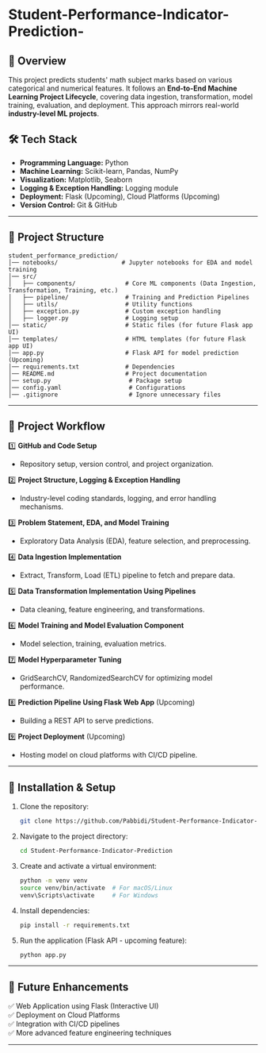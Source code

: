 # Student-Performance-Indicator-Prediction-

## 📌 Overview
This project predicts students' math subject marks based on various categorical and numerical features. It follows an **End-to-End Machine Learning Project Lifecycle**, covering data ingestion, transformation, model training, evaluation, and deployment. This approach mirrors real-world **industry-level ML projects**.

## 🛠 Tech Stack
- **Programming Language:** Python
- **Machine Learning:** Scikit-learn, Pandas, NumPy
- **Visualization:** Matplotlib, Seaborn
- **Logging & Exception Handling:** Logging module
- **Deployment:** Flask (Upcoming), Cloud Platforms (Upcoming)
- **Version Control:** Git & GitHub

---

## 📂 Project Structure
```
student_performance_prediction/
│── notebooks/                  # Jupyter notebooks for EDA and model training
│── src/
│   ├── components/              # Core ML components (Data Ingestion, Transformation, Training, etc.)
│   ├── pipeline/                # Training and Prediction Pipelines
│   ├── utils/                   # Utility functions
│   ├── exception.py             # Custom exception handling
│   ├── logger.py                # Logging setup
│── static/                      # Static files (for future Flask app UI)
│── templates/                   # HTML templates (for future Flask app UI)
│── app.py                       # Flask API for model prediction (Upcoming)
│── requirements.txt             # Dependencies
│── README.md                    # Project documentation
│── setup.py                      # Package setup
│── config.yaml                   # Configurations
│── .gitignore                    # Ignore unnecessary files
```

---

## 🚀 Project Workflow

1️⃣ **GitHub and Code Setup**
   - Repository setup, version control, and project organization.

2️⃣ **Project Structure, Logging & Exception Handling**
   - Industry-level coding standards, logging, and error handling mechanisms.

3️⃣ **Problem Statement, EDA, and Model Training**
   - Exploratory Data Analysis (EDA), feature selection, and preprocessing.

4️⃣ **Data Ingestion Implementation**
   - Extract, Transform, Load (ETL) pipeline to fetch and prepare data.

5️⃣ **Data Transformation Implementation Using Pipelines**
   - Data cleaning, feature engineering, and transformations.

6️⃣ **Model Training and Model Evaluation Component**
   - Model selection, training, evaluation metrics.

7️⃣ **Model Hyperparameter Tuning**
   - GridSearchCV, RandomizedSearchCV for optimizing model performance.

8️⃣ **Prediction Pipeline Using Flask Web App** (Upcoming)
   - Building a REST API to serve predictions.

9️⃣ **Project Deployment** (Upcoming)
   - Hosting model on cloud platforms with CI/CD pipeline.

---

## 🔧 Installation & Setup
1. Clone the repository:
   ```sh
   git clone https://github.com/Pabbidi/Student-Performance-Indicator-Prediction.git
   ```
2. Navigate to the project directory:
   ```sh
   cd Student-Performance-Indicator-Prediction
   ```
3. Create and activate a virtual environment:
   ```sh
   python -m venv venv
   source venv/bin/activate  # For macOS/Linux
   venv\Scripts\activate     # For Windows
   ```
4. Install dependencies:
   ```sh
   pip install -r requirements.txt
   ```
5. Run the application (Flask API - upcoming feature):
   ```sh
   python app.py
   ```

---

## 📢 Future Enhancements
✅ Web Application using Flask (Interactive UI)  
✅ Deployment on Cloud Platforms  
✅ Integration with CI/CD pipelines  
✅ More advanced feature engineering techniques  

---


